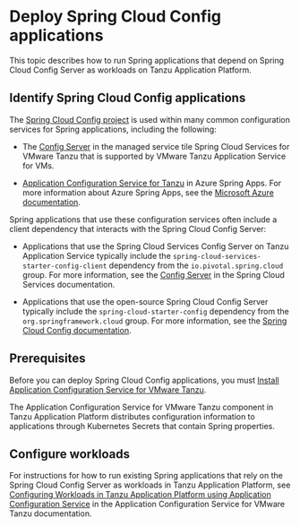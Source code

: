 # Deploy Spring Cloud Config applications

This topic describes how to run Spring applications that depend on Spring Cloud Config Server as
workloads on Tanzu Application Platform.

## <a id="identify-apps"></a> Identify Spring Cloud Config applications

The [Spring Cloud Config project](https://spring.io/projects/spring-cloud-config) is used within many
common configuration services for Spring applications, including the following:

- The [Config Server](https://docs.vmware.com/en/Spring-Cloud-Services-for-VMware-Tanzu/3.1/spring-cloud-services/GUID-config-server-index.html)
  in the managed service tile Spring Cloud Services for VMware Tanzu
  that is supported by VMware Tanzu Application Service for VMs.

- [Application Configuration Service for Tanzu](https://learn.microsoft.com/en-us/azure/spring-apps/how-to-enterprise-application-configuration-service) in Azure Spring Apps.
  For more information about Azure Spring Apps, see the
  [Microsoft Azure documentation](https://azure.microsoft.com/en-us/products/spring-apps/).

Spring applications that use these configuration services often include a client dependency that
interacts with the Spring Cloud Config Server:

- Applications that use the Spring Cloud Services Config Server on Tanzu Application Service
  typically include the `spring-cloud-services-starter-config-client` dependency from the
  `io.pivotal.spring.cloud` group.
  For more information, see the [Config Server](https://docs.vmware.com/en/Spring-Cloud-Services-for-VMware-Tanzu/3.1/spring-cloud-services/GUID-client-dependencies.html#config-server)
  in the Spring Cloud Services documentation.

- Applications that use the open-source Spring Cloud Config Server typically include the
   `spring-cloud-starter-config` dependency from the `org.springframework.cloud` group.
   For more information, see the [Spring Cloud Config documentation](https://docs.spring.io/spring-cloud-config/docs/current/reference/html/#_client_side_usage).

## <a id="prerequisites"></a> Prerequisites

Before you can deploy Spring Cloud Config applications, you must
[Install Application Configuration Service for VMware Tanzu](../application-configuration-service/install-app-config-service.hbs.md).

The Application Configuration Service for VMware Tanzu component in Tanzu Application Platform distributes
configuration information to applications through Kubernetes Secrets that contain Spring properties.

## <a id="configure-workloads"></a> Configure workloads

For instructions for how to run existing Spring applications that rely on the
Spring Cloud Config Server as workloads in Tanzu Application Platform, see
[Configuring Workloads in Tanzu Application Platform using Application Configuration Service](https://docs.vmware.com/en/Application-Configuration-Service-for-VMware-Tanzu/2.0/acs/GUID-gettingstarted-configuringworkloads.html)
in the Application Configuration Service for VMware Tanzu documentation.
